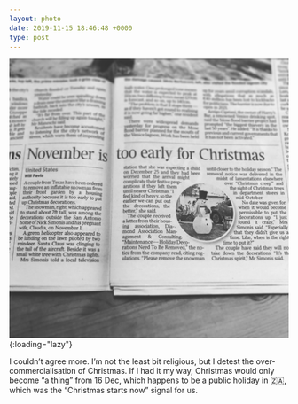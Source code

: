 ```yaml
---
layout: photo
date: 2019-11-15 18:46:48 +0000
type: post
---
```


![I couldn't agree more](/img/9dd61b2fa8334edea281f4abb70b8f9a.jpg){:loading="lazy"}

I couldn’t agree more. I’m not the least bit religious, but I detest the over-commercialisation of Christmas. If I had it my way, Christmas would only become “a thing” from 16 Dec, which happens to be a public holiday in 🇿🇦, which was the “Christmas starts now” signal for us.
